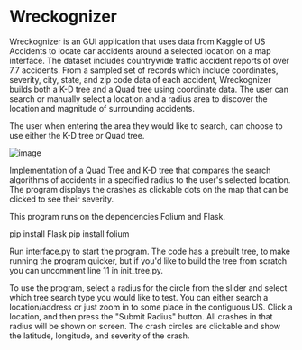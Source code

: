 # Wreckognizer
Wreckognizer is an GUI application that uses data from Kaggle of US Accidents to locate car accidents around a selected location on a map interface. The dataset includes countrywide traffic accident reports of over 7.7 accidents. From a sampled set of records which include coordinates, severity, city, state, and zip code data of each accident, Wreckognizer builds both a K-D tree and a Quad tree using coordinate data. The user can search or manually select a location and a radius area to discover the location and magnitude of surrounding accidents.

The user when entering the area they would like to search, can choose to use either the K-D tree or Quad tree. 

![image](https://github.com/user-attachments/assets/66226f16-e4aa-445e-89b1-e97e5ca5a26d)



Implementation of a Quad Tree and K-D tree that compares the search algorithms of accidents in a specified radius to the user's selected location. The program displays the crashes as clickable dots on the map that can be clicked to see their severity.

This program runs on the dependencies Folium and Flask.

pip install Flask
pip install folium

Run interface.py to start the program. The code has a prebuilt tree, to make running the program quicker, but if you'd like to build the tree from scratch you can uncomment line 11 in init_tree.py.  

To use the program, select a radius for the circle from the slider and select which tree search type you would like to test. You can either search a location/address or just zoom in to some place in the contiguous US. Click a location, and then press the "Submit Radius" button. All crashes in that radius will be shown on screen. The crash circles are clickable and show the latitude, longitude, and severity of the crash.
